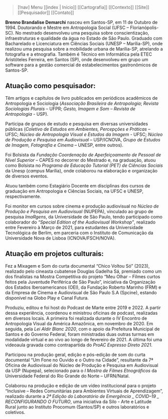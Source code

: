 > [!nav]  Menu
> [[index | Início]]  [[Cartografia]]  [[Contexto]]  [[Site]]  [[Pesquisador]]  [[Contato]]

**Brenno Brandalise Demarchi** nasceu em Santos-SP, em 11 de Outubro de 1994. Doutorando e Mestre em Antropologia Social (UFSC – Florianópolis-SC). No mestrado desenvolveu uma pesquisa sobre conscientização, infraestruturas e qualidade da água no Estado de São Paulo. Graduado com Bacharelado e Licenciatura em Ciências Sociais (UNESP – Marília-SP), onde realizou uma pesquisa sobre a mobilidade urbana de Marília-SP, atrelando a fotografia e a etnografia. Também é Técnico em Informática pela ETEC Aristóteles Ferreira, em Santos (SP), onde desenvolveu em grupo um software para a gestão comercial de estabelecimentos gastronômicos de Santos-SP.
## Atuação como pesquisador:

Têm artigos e capítulos de livro publicados em periódicos acadêmicos de Antropologia e Sociologia (_Associação Brasileira de Antropologia_; _Revista Sociologias Plurais_ – UFPR; _Gesto, Imagem e Som – Revista de Antropologia_ - USP).

Participa de grupos de estudo e pesquisa em diversas universidades públicas (_Coletivo de Estudos em Ambientes, Percepções e Práticas_ – UFSC; _Núcleo de Antropologia Visual e Estudos da Imagem_ - UFSC; _Núcleo de Produção e Pesquisa em Audiovisual_ – USP/ICNOVA, _Grupo de Estudos de Imagem, Fotografia e Cinema_ – UNESP, entre outros).

Foi Bolsista da _Fundação Coordenação de Aperfeiçoamento de Pessoal de Nível Superior_ – CAPES no decorrer do Mestrado e, na graduação, atuou como Bolsista no _Programa de Educação Tutorial (PET) de Ciências Sociais_ da Unesp (_campus_ Marília), onde colaborou na elaboração e organização de diversos eventos.

Atuou também como Estagiário Docente em disciplinas dos cursos de graduação em Antropologia e Ciências Sociais, na UFSC e UNESP, respectivamente.

Foi monitor em cursos sobre cinema e produção audiovisual no _Núcleo de Produção e Pesquisa em Audiovisual_ (NUPEPA), vinculado ao grupo de pesquisa _ImaRgens_, da Universidade de São Paulo, tendo participado como colaborador do _“Special Edition of the Audiovisual Workshop”_, realizado entre Fevereiro à Março de 2021, para estudantes da Universidade Tecnológica de Berlim, em parceria com o Instituto de Comunicação da Universidade Nova de Lisboa (ICNOVA/FSCH/NOVA).

## Atuação em projetos culturais:

Fez a Mixagem e Som do curta documental “Chico Voltou Só” (2023), realizado pelo cineasta cubatense Douglas Gadelha Sá, premiado como um dos finalistas na Mostra Competitiva do projeto “Meu Olhar – Filmes curtos feitos pela Juventude Periférica de São Paulo”, iniciativa da Organização dos Estados Iberoamericanos (OEI), da Fundação Roberto Marinho (FRM) e da Empresa de Cinema e Audiovisual de São Paulo S.A (Spcine), estando disponível na Globo Play e Canal Futura.

Produziu, editou e foi host do Podcast de Marte entre 2019 e 2022. A partir dessa experiência, coordenou e ministrou oficinas de podcast, realizadas em diversos locais. A primeira foi realizada durante o IV Encontro de Antropologia Visual da América Amazônica, em novembro de 2020. Em seguida, pela _Lei Aldir Blanc 2020_, com o apoio da Prefeitura Municipal de Santos e do Governo Federal, foram ministradas duas outras turmas em modalidade virtual e ao vivo ao longo de fevereiro de 2021. A última foi uma videoaula gravada como contrapartida do _ProAC Expresso Direto 2021_.

Participou na produção geral, edição e pós-edição de som do curta documental “Um Fone no Ouvido e o Outro na Cidade”, resultante da 7ª Oficina de Audiovisual do Núcleo de Produção e Pesquisa em Audiovisual da USP (Nupepa), selecionado para o _I Mostra de Filmes Etnográficos_ da Universidade Federal do Rio Grande do Norte – UFRN/Natal.

Colaborou na produção e edição de um vídeo institucional para o projeto “Inclusive – Redes Comunitárias para Ambientes Virtuais de Aprendizagem”, realizado durante a _2ª Edição do Laboratório de Emergência _ COVID–19 _ RECONFIGURANDO O FUTURO_, uma iniciativa da Silo - Arte e Latitude Rural junto ao Instituto Procomum (Santos/SP) e outros laboratórios e coletivos.